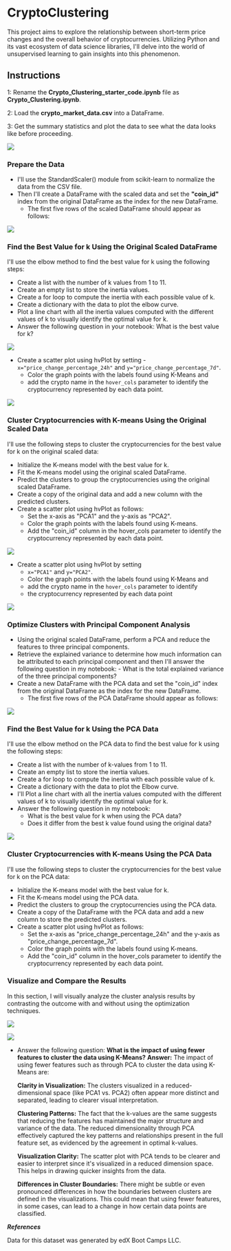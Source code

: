 # CryptoClustering
This project aims to explore the relationship between short-term price changes and the overall behavior of cryptocurrencies. Utilizing Python and its vast ecosystem of data science libraries, I'll delve into the world of unsupervised learning to gain insights into this phenomenon.

## Instructions
1: Rename the **Crypto_Clustering_starter_code.ipynb** file as **Crypto_Clustering.ipynb**.

2: Load the **crypto_market_data.csv** into a DataFrame.

3: Get the summary statistics and plot the data to see what the data looks like before proceeding.

![](Images/original_data.png)

### Prepare the Data
- I'll use the StandardScaler() module from scikit-learn to normalize the data from the CSV file.
- Then I'll create a DataFrame with the scaled data and set the **"coin_id"** index from the original DataFrame as the index for the new DataFrame.
    - The first five rows of the scaled DataFrame should appear as follows:

![](Images/scaled_DataFrame.png)

### Find the Best Value for k Using the Original Scaled DataFrame

I'll use the elbow method to find the best value for k using the following steps:

- Create a list with the number of k values from 1 to 11.
- Create an empty list to store the inertia values.
- Create a for loop to compute the inertia with each possible value of k.
- Create a dictionary with the data to plot the elbow curve.
- Plot a line chart with all the inertia values computed with the different values of k to visually identify the optimal value for k.
- Answer the following question in your notebook: What is the best value for k?

![](Images/elbow_curve1.png)

- Create a scatter plot using hvPlot by setting 
     -`x="price_change_percentage_24h"` and `y="price_change_percentage_7d"`. 
     - Color the graph points with the labels found using K-Means and 
     - add the crypto name in the `hover_cols` parameter to identify the cryptocurrency represented by each data point.

![](Images/scatter_plot1.png)

### Cluster Cryptocurrencies with K-means Using the Original Scaled Data

I'll use the following steps to cluster the cryptocurrencies for the best value for k on the original scaled data:

- Initialize the K-means model with the best value for k.
- Fit the K-means model using the original scaled DataFrame.
- Predict the clusters to group the cryptocurrencies using the original scaled DataFrame.
- Create a copy of the original data and add a new column with the predicted clusters.
- Create a scatter plot using hvPlot as follows:
    - Set the x-axis as "PCA1" and the y-axis as "PCA2".
    - Color the graph points with the labels found using K-means.
    - Add the "coin_id" column in the hover_cols parameter to identify the cryptocurrency represented by each data point.

![](Images/scatter_plot2.png)

- Create a scatter plot using hvPlot by setting 
     - `x="PCA1"` and `y="PCA2"`. 
     - Color the graph points with the labels found using K-Means and 
     - add the crypto name in the `hover_cols` parameter to identify 
     - the cryptocurrency represented by each data point

![](Images/scatter_plot2.png)

### Optimize Clusters with Principal Component Analysis

- Using the original scaled DataFrame, perform a PCA and reduce the features to three principal components.
- Retrieve the explained variance to determine how much information can be attributed to each principal component and then I'll answer the following question in my notebook:
      - What is the total explained variance of the three principal components?
- Create a new DataFrame with the PCA data and set the "coin_id" index from the original DataFrame as the index for the new DataFrame.
     - The first five rows of the PCA DataFrame should appear as follows:

![](Images/Pca_data.png)

### Find the Best Value for k Using the PCA Data
I'll use the elbow method on the PCA data to find the best value for k using the following steps:

- Create a list with the number of k-values from 1 to 11.
- Create an empty list to store the inertia values.
- Create a for loop to compute the inertia with each possible value of k.
- Create a dictionary with the data to plot the Elbow curve.
- I'll Plot a line chart with all the inertia values computed with the different values of k to visually identify the optimal value for k.
- Answer the following question in my notebook:
     - What is the best value for k when using the PCA data?
     - Does it differ from the best k value found using the original data?

![](Images/elbow_curve2.png)

### Cluster Cryptocurrencies with K-means Using the PCA Data
I'll use the following steps to cluster the cryptocurrencies for the best value for k on the PCA data:

- Initialize the K-means model with the best value for k.
- Fit the K-means model using the PCA data.
- Predict the clusters to group the cryptocurrencies using the PCA data.
- Create a copy of the DataFrame with the PCA data and add a new column to store the predicted clusters.
- Create a scatter plot using hvPlot as follows:
     - Set the x-axis as "price_change_percentage_24h" and the y-axis as "price_change_percentage_7d".
     - Color the graph points with the labels found using K-means.
     - Add the "coin_id" column in the hover_cols parameter to identify the cryptocurrency represented by each data point.

### Visualize and Compare the Results

In this section, I will visually analyze the cluster analysis results by contrasting the outcome with and without using the optimization techniques.

![](Images/elbow_curve.png)

![](Images/scatter_plot.png)

- Answer the following question:
**What is the impact of using fewer features to cluster the data using K-Means?**
**Answer:**  The impact of using fewer features such as through PCA to cluster the data using K-Means are:
  
  **Clarity in Visualization:** The clusters visualized in a reduced-dimensional space (like PCA1 vs. PCA2) often appear more distinct and separated, leading to clearer visual interpretation.
  
  **Clustering Patterns:** The fact that the k-values are the same suggests that reducing the features has maintained the major structure and variance of the data. The reduced dimensionality through PCA effectively captured the key patterns and relationships present in the full feature set, as evidenced by the agreement in optimal k-values.
  
  **Visualization Clarity:** The scatter plot with PCA tends to be clearer and easier to interpret since it's visualized in a reduced dimension space. This helps in drawing quicker insights from the data.
  
  **Differences in Cluster Boundaries:** There might be subtle or even pronounced differences in how the boundaries between clusters are defined in the visualizations. This could mean that using fewer features, in some cases, can lead to a change in how certain data points are classified.

***References***

Data for this dataset was generated by edX Boot Camps LLC.

